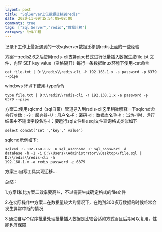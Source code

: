 ```yaml
---
layout: post
title: "SqlServer上亿数据迁移到redis"
date: 2020-11-09T15:54:08+08:00
comments: true
tags: ["Sql Server","redis","数据迁移"]
category: 软件工程
---
```


记录下工作上最近遇到的一次sqlserver数据迁移到redis上面的一些经验

<!-- more -->

方案一:redis2.6之后使用redis-cli支持pipe模式进行批量插入数据生成file.txt 文件，内容 SET key value（空格隔开）每行一条数据linux环境下使用-cat命令

```
cat file.txt | D:\\redis\\redis-cli -h 192.168.1.x -a password -p 6379 --pipe
```

windows 环境下使用-type命令

```
type file.txt | D:\\redis\\redis-cli -h 192.168.1.x -a password -p 6379 --pipe
```

方案二:使用sqlcmd（sql自带）管道导入到redis-cli这里稍微解释一下sqlcmd命令行参数：-S：服务器-U：用户名-P：密码-d：数据库名称-h：当为-1时，运行结果中不输出字段名称-i：要运行sql文件file.sql文件查询格式类似如下

```
select concat('set ','key',' value')
```

sqlcmd示例如下:

```
sqlcmd -S 192.168.1.x -U sql_username -P sql_password -d
database -h -1 -i C:\\Users\\Administrator\\Desktop\\file.sql | D:\\redis\\redis-cli -h
192.168.1.x -a redis_password -p 6379
```

方案三:自写工具实现迁移...

总结：

1.方案1和比方案二效率要高些，不过需要生成确定格式的file文件

2.在实际操作中方案二在数据量较大的情况下，在跑到300多万数据的时候经常会发生异常中断的情况

3.通过自写个程序批量处理批量插入数据是比较合适的方式而且后期可以复用，性能也有保障